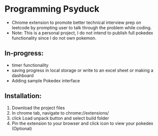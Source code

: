 # Programming Psyduck
* Chrome extension to promote better technical interview prep on leetcode by prompting user to talk through the problem while coding.
* Note: This is a personal project, I do not intend to publish full pokedex functionality since I do not own pokemon.
## In-progress:
- timer functionality
- saving progress in local storage or write to an excel sheet or making a dashboard
- Adding sample Pokedex interface
## Installation:
1) Download the project files
2) In chrome tab, navigate to chrome://extensions/ 
3) click Load unpack button and select build folder
4) Pin the extension to your browser and click icon to view your pokedex (Optional)
